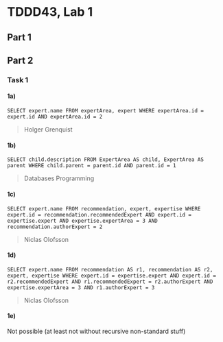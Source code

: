# TDDD43, Lab 1

## Part 1


## Part 2

### Task 1

#### 1a)
``
SELECT expert.name FROM expertArea, expert
WHERE expertArea.id = expert.id AND expertArea.id = 2
``
> Holger Grenquist

#### 1b)
``
SELECT child.description FROM ExpertArea AS child, ExpertArea AS parent
WHERE child.parent = parent.id AND parent.id = 1
``
> Databases
> Programming

#### 1c)
``
SELECT expert.name FROM recommendation, expert, expertise
WHERE expert.id = recommendation.recommendedExpert
AND expert.id = expertise.expert
AND expertise.expertArea = 3
AND recommendation.authorExpert = 2
``
> Niclas Olofsson

#### 1d)
``
SELECT expert.name FROM recommendation AS r1, recommendation AS r2, expert, expertise
WHERE expert.id = expertise.expert
AND expert.id = r2.recommendedExpert
AND r1.recommendedExpert = r2.authorExpert
AND expertise.expertArea = 3
AND r1.authorExpert = 3
``
> Niclas Olofsson

#### 1e)
Not possible (at least not without recursive non-standard stuff)
